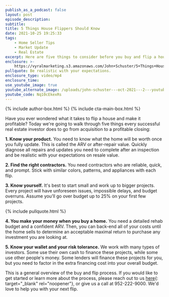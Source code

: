 ```yaml
---
publish_as_a_podcast: false
layout: post
episode_description:
subtitle:
title: 5 Things House Flippers Should Know
date: 2021-10-25 19:25:33
tags:
    - Home Seller Tips
    - Market Update
    - Real Estate
excerpt: Here are five things to consider before you buy and flip a house.
enclosure: >-
    https://vyralmarketing.s3.amazonaws.com/John+Schuster/5+Things+House+Flippers+Should+Know.mp4
pullquote: Be realistic with your expectations.
enclosure_type: video/mp4
enclosure_time:
use_youtube_image: true
youtube_alternate_image: /uploads/john-schuster---oct-2021---2---youtub-e.jpg
youtube_code: Nq10cEkexRs
---
```


{% include author-box.html %}
{% include cta-main-box.html %}

Have you ever wondered what it takes to flip a house and make it profitable? Today we're going to walk through five things every successful real estate investor does to go from acquisition to a profitable closing:

**1\. Know your product.** You need to know what the home will be worth once you fully update. This is called the ARV or after-repair value. Quickly diagnose all repairs and updates you need to complete after an inspection and be realistic with your expectations on resale value.

**2\. Find the right contractors.** You need contractors who are reliable, quick, and prompt. Stick with similar colors, patterns, and appliances with each flip.

**3\. Know yourself.** It's best to start small and work up to bigger projects. Every project will have unforeseen issues, impossible delays, and budget overruns. Assume you’ll go over budget up to 25% on your first few projects.

{% include pullquote.html %}

**4\. You make your money when you buy a home.** You need a detailed rehab budget and a confident ARV. Then, you can back-end all of your costs until the home sells to determine an acceptable maximal return to purchase any investment you are looking at.

**5\. Know your wallet and your risk tolerance.** We work with many types of investors. Some use their own cash to finance these projects, while some use other people's money. Some lenders will finance these projects for you, but you need to factor in the extra financing cost into your overall budget.

This is a general overview of the buy and flip process. If you would like to get started or learn more about the process, please reach out to us [here](/contact/){: target="_blank" rel="noopener"}, or give us a call at 952-222-9000. We'd love to help you with your next flip.
